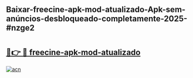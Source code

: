 ## Baixar-freecine-apk-mod-atualizado-Apk-sem-anúncios-desbloqueado-completamente-2025-#nzge2

# <h2><a href="https://ainizakaria.my?title=freecine-apk-mod-atualizado&ref=22M">🔗👉 🔴 freecine-apk-mod-atualizado</a></h2>

[![acn](https://github.com/user-attachments/assets/0f9c940e-d8b0-45ae-aac7-cd30a18b3e1c)](https://ainizakaria.my?title=freecine-apk-mod-atualizado&ref=22M)

